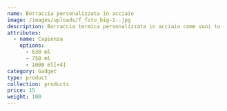 ```yaml
---
name: Borraccia personalizzata in acciaio
image: /images/uploads/f_foto_big-1-.jpg
description: Borraccia termica personalizzata in acciaio come vuoi tu
attributes:
  - name: Capienza
    options:
      - 630 ml
      - 750 ml
      - 1000 ml[+4]
category: Gadget
type: product
collection: products
price: 15
weight: 100
---
```

